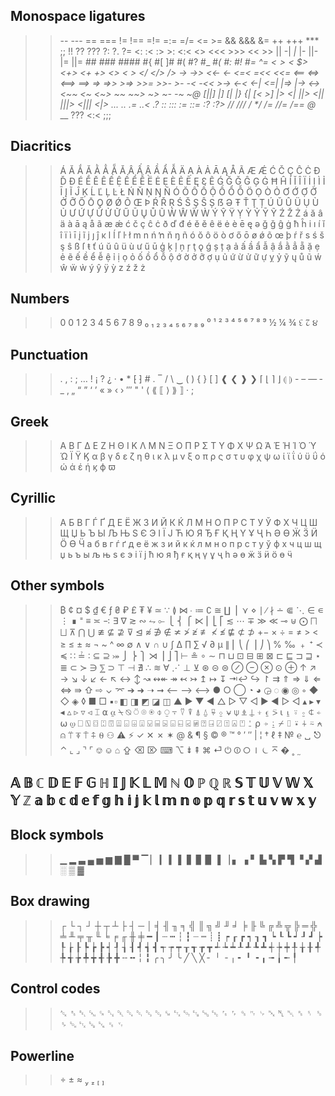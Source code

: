 ## Monospace ligatures

>> -- --- == === != !== =!= =:= =/= <= >= && &&& &= ++ +++ *** ;; !! ?? ??? ?: ?. ?= <: :< :> >: <:< <> <<< >>> << >> || -| _|_ |- ||- |= ||= ## ### #### #{ #[ ]# #( #? #_ #_( #: #! #= ^= <$> <$ $> <+> <+ +> <*> <* *> </ </> /> <!-- <#-- --> -> ->> <<- <- <=< =<< <<= <== <=> <==> ==> => =>> >=> >>= >>- >- -< -<< >-> <-< <-| <=| |=> |-> <-> <~~ <~ <~> ~~ ~~> ~> ~- -~ ~@ [||] |] [| |} {| [< >] |> <| ||> <|| |||> <||| <|> ... .. .= ..< .? :: ::: := ::= :? :?> // /// /* */ /= //= /== @_ __ ??? <:< ;;;

## Diacritics

>> Á Ă Ắ Ặ Ằ Ẳ Ẵ Ǎ Â Ấ Ậ Ầ Ẩ Ẫ Ä Ạ À Ả Ā Ą Å Ã Æ Ǽ Ć Č Ç Ĉ Ċ Ð Ď Đ É Ĕ Ě Ê Ế Ệ Ề Ể Ễ Ë Ė Ẹ È Ẻ Ē Ę Ɛ Ẽ Ǵ Ğ Ǧ Ĝ Ģ Ġ Ħ Ĥ Í Ĭ Î Ï İ Ị Ì Ỉ Ī Į Ĩ Ĵ Ķ Ĺ Ľ Ļ Ŀ Ł Ń Ň Ņ Ŋ Ñ Ó Ŏ Ô Ố Ộ Ồ Ổ Ỗ Ö Ọ Ò Ỏ Ơ Ớ Ợ Ờ Ở Ỡ Ő Ō Ǫ Ø Ǿ Õ Œ Þ Ŕ Ř Ŗ Ś Š Ş Ŝ Ș ẞ Ə Ŧ Ť Ţ Ț Ú Ŭ Û Ü Ụ Ù Ủ Ư Ứ Ự Ừ Ử Ữ Ű Ū Ų Ů Ũ Ẃ Ŵ Ẅ Ẁ Ý Ŷ Ÿ Ỵ Ỳ Ỷ Ȳ Ỹ Ź Ž Ż á ă â ä à ā ą å ã æ ǽ ć č ç ĉ ċ ð ď đ é ĕ ě ê ë ė è ē ę ə ğ ǧ ĝ ġ ħ ĥ i ı í ĭ î ï ì ī į ĩ j ȷ ĵ ĸ l ĺ ľ ŀ ł m n ń ŉ ň ŋ ñ ó ŏ ô ö ò ơ ő ō ø ǿ õ œ þ ŕ ř s ś š ş ŝ ß ſ ŧ ť ú ŭ û ü ù ư ű ū ģ ķ ļ ņ ŗ ţ ǫ ǵ ș ț ạ ả ấ ầ ẩ ẫ ậ ắ ằ ẳ ẵ ặ ẹ ẻ ẽ ế ề ể ễ ệ ỉ ị ọ ỏ ố ồ ổ ỗ ộ ớ ờ ở ỡ ợ ụ ủ ứ ừ ử ữ ự ỵ ỷ ỹ ų ů ũ ẃ ŵ ẅ ẁ ý ŷ ÿ ỳ z ź ž ż

## Numbers

>> 0 0 1 2 3 4 5 6 7 8 9 ₀ ₁ ₂ ₃ ₄ ₅ ₆ ₇ ₈ ₉ ⁰ ¹ ² ³ ⁴ ⁵ ⁶ ⁷ ⁸ ⁹ ½ ¼ ¾ ↋ ↊ ૪

## Punctuation

>> . , : ; … ! ¡ ? ¿ · • * ⁅ ⁆ # ․ ‾ / \ ‿ ( ) { } [ ] ❰ ❮ ❱ ❯ ⌈ ⌊ ⌉ ⌋ ⦇ ⦈ - – — ‐ _ ‚ „ “ ” ‘ ’ « » ‹ › ‴ " ' ⟨ ⟪ ⟦ ⟩ ⟫ ⟧ · ;

## Greek

>> Α Β Γ Δ Ε Ζ Η Θ Ι Κ Λ Μ Ν Ξ Ο Π Ρ Σ Τ Υ Φ Χ Ψ Ω Ά Έ Ή Ί Ό Ύ Ώ Ϊ Ϋ Ϗ α β γ δ ε ζ η θ ι κ λ μ ν ξ ο π ρ ς σ τ υ φ χ ψ ω ί ϊ ΐ ύ ϋ ΰ ό ώ ά έ ή ϗ ϕ ϖ

## Cyrillic

>> А Б В Г Ѓ Ґ Д Е Ё Ж З И Й К Ќ Л М Н О П Р С Т У Ў Ф Х Ч Ц Ш Щ Џ Ь Ъ Ы Љ Њ Ѕ Є Э І Ї Ј Ћ Ю Я Ђ Ғ Қ Ң Ү Ұ Ҷ Һ Ә Ө Ӝ Ӟ Ӥ Ӧ Ө Ӵ а б в г ѓ ґ д е ё ж з и й к ќ л м н о п р с т у ў ф х ч ц ш щ џ ь ъ ы љ њ ѕ є э і ї ј ћ ю я ђ ғ қ ң ү ұ ҷ һ ә ө ӝ ӟ ӥ ӧ ө ӵ

## Other symbols

>> ₿ ¢ ¤ $ ₫ € ƒ ₴ ₽ £ ₮ ¥ ≃ ∵ ≬ ⋈ ∙ ≔ ∁ ≅ ∐ ⎪ ⋎ ⋄ ∣ ∕ ∤ ∸ ⋐ ⋱ ∈ ∊ ⋮ ∎ ⁼ ≡ ≍ ∹ ∃ ∇ ≳ ∾ ⥊ ⟜ ⎩ ⎨ ⎧ ⋉ ⎢ ⎣ ⎡ ≲ ⋯ ∓ ≫ ≪ ⊸ ⊎ ⨀ ⨅ ⨆ ⊼ ⋂ ⋃ ≇ ⊈ ⊉ ⊽ ⊴ ≉ ∌ ∉ ≭ ≯ ≱ ≢ ≮ ≰ ⋢ ⊄ ⊅ +− × ÷ = ≠ > < ≥ ≤ ± ≈ ¬ ~ ^ ∞ ∅ ∧ ∨ ∩ ∪ ∫ ∆ ∏ ∑ √ ∂ µ ∥ ⎜ ⎝ ⎛ ⎟ ⎠ ⎞ % ‰ ﹢ ⁺ ≺ ≼ ∷ ≟ ∶ ⊆ ⊇ ⤖ ⎭ ⎬ ⎫ ⋊ ⎥ ⎦ ⎤ ⊢ ≗ ∘ ∼ ⊓ ⊔ ⊡ ⊟ ⊞ ⊠ ⊏ ⊑ ⊐ ⊒ ⋆ ≣ ⊂ ≻ ∋ ⅀ ⊃ ⊤ ⊣ ∄ ∴ ≋ ∀ ⋰ ⊥ ⊻ ⊛ ⊝ ⊜ ⊘ ⊖ ⊗ ⊙ ⊕ ↑ ↗ → ↘ ↓ ↙ ← ↖ ↔ ↕ ↝ ↭↞ ↠ ↢ ↣ ↥ ↦ ↧ ⇥↩ ↪ ↾ ⇉ ⇑ ⇒ ⇓ ⇐ ⇔ ⇛ ⇧ ⇨ ⌄ ⌤ ➔ ➜ ➝ ➞ ⟵ ⟶ ⟷ ● ○ ◯ ◔ ◕ ◶ ◌ ◉ ◎ ◦ ◆ ◇ ◈ ◊ ■ □ ▪▫ ◧ ◨ ◩ ◪ ◫ ▲ ▶ ▼ ◀ △ ▷ ▽ ◁ ► ◄ ▻ ◅ ▴ ▸ ▾ ◂ ▵ ▹ ▿ ◃ ⌶ ⍺ ⍶ ⍀ ⍉ ⍥ ⌾ ⍟ ⌽ ⍜ ⍪ ⍢ ⍒ ⍋ ⍙ ⍫ ⍚ ⍱ ⍦ ⍎ ⍊ ⍖ ⍷ ⍩ ⍳ ⍸ ⍤ ⍛ ⍧ ⍅ ⍵ ⍹ ⎕ ⍂ ⌼ ⍠ ⍔ ⍍ ⌺ ⌹ ⍗ ⍌ ⌸ ⍄ ⌻ ⍇ ⍃ ⍯ ⍰ ⍈ ⍁ ⍐ ⍓ ⍞ ⍘ ⍴ ⍆ ⍮ ⌿ ⌷ ⍣ ⍭ ⍨ ⍲ ⍝ ⍡ ⍕ ⍑ ⍏ ⍬ ⚇ ⚠ ⚡ ✓ ✕ ✗ ✶ @ & ¶ § © ® ™ ° ′ ″ | ¦ † ℓ ‡ № ℮ ␣ ⎋ ⌃ ⌞ ⌟ ⌝ ⌜ ⎊ ⎉ ⌂ ⇪ ⌫ ⌦ ⌨ ⌥ ⇟ ⇞ ⌘ ⏎ ⏻ ⏼ ⭘ ⏽ ⏾ ⌅ � ˳ ˷

## 𝔸 𝔹 ℂ 𝔻 𝔼 𝔽 𝔾 ℍ 𝕀 𝕁 𝕂 𝕃 𝕄 ℕ 𝕆 ℙ ℚ ℝ 𝕊 𝕋 𝕌 𝕍 𝕎 𝕏 𝕐 ℤ 𝕒 𝕓 𝕔 𝕕 𝕖 𝕗 𝕘 𝕙 𝕚 𝕛 𝕜 𝕝 𝕞 𝕟 𝕠 𝕡 𝕢 𝕣 𝕤 𝕥 𝕦 𝕧 𝕨 𝕩 𝕪

## Block symbols

>> ▁ ▂ ▃ ▄ ▅ ▆ ▇ █ ▀ ▔ ▏ ▎ ▍ ▌ ▋ ▊ ▉ ▐ ▕ ▖ ▗ ▘ ▙ ▚ ▛ ▜ ▝ ▞ ▟ ░ ▒ ▓

## Box drawing

>> ┌ └ ┐ ┘ ┼ ┬ ┴ ├ ┤ ─ │ ╡ ╢ ╖ ╕ ╣ ║ ╗ ╝ ╜ ╛ ╞ ╟ ╚ ╔ ╩ ╦ ╠ ═ ╬ ╧ ╨ ╤ ╥ ╙ ╘ ╒ ╓ ╫ ╪ ━ ┃ ┄ ┅ ┆ ┇ ┈ ┉ ┊ ┋ ┍ ┎ ┏ ┑ ┒ ┓ ┕ ┖ ┗ ┙ ┚ ┛ ┝ ┞ ┟ ┠ ┡ ┢ ┣ ┥ ┦ ┧ ┨ ┩ ┪ ┫ ┭ ┮ ┯ ┰ ┱ ┲ ┳ ┵ ┶ ┷ ┸ ┹ ┺ ┻ ┽ ┾ ┿ ╀ ╁ ╂ ╃ ╄ ╅ ╆ ╇ ╈ ╉ ╊ ╋ ╌ ╍ ╎ ╏ ╭ ╮ ╯ ╰ ╱ ╲ ╳ ╴ ╵ ╶ ╷ ╸ ╹ ╺ ╻ ╼ ╽ ╾ ╿

## Control codes

>> ␆ ␈ ␇ ␘ ␍ ␐ ␡ ␔ ␑ ␓ ␒ ␙ ␃ ␄ ␗ ␅ ␛ ␜ ␌ ␝ ␉ ␊ ␕ ␤ ␀ ␞ ␏ ␎ ␠ ␁ ␂ ␚ ␖ ␟ ␋

## Powerline

>>       